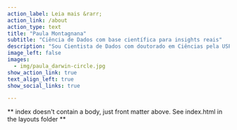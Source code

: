 ```yaml
---
action_label: Leia mais &rarr;
action_link: /about
action_type: text
title: "Paula Montagnana"
subtitle: "Ciência de Dados com base científica para insights reais"
description: "Sou Cientista de Dados com doutorado em Ciências pela USP. Desde a graduação em Ecologia, utilizo estatística para explorar dados complexos. Com expertise em diferentes abordagens, como análise espacial e modelos estatísticos, transformo dados em insights valiosos para impulsionar decisões."
image_left: false
images:
  - img/paula_darwin-circle.jpg
show_action_link: true
text_align_left: true
show_social_links: true 

---
```




** index doesn't contain a body, just front matter above.
See index.html in the layouts folder **

